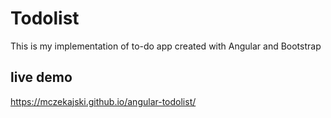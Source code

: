 # Todolist

This is my implementation of to-do app created with Angular and Bootstrap

## live demo

https://mczekajski.github.io/angular-todolist/

